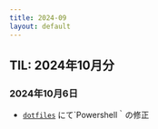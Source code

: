 ```yaml
---
title: 2024-09
layout: default
---
```


## TIL: 2024年10月分

### 2024年10月6日

- [`dotfiles`](https://github.com/atsushifx/dotfiles) にて`Powershell｀の修正
